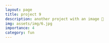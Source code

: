 ```yaml
---
layout: page
title: project 9
description: another project with an image 🎉
img: assets/img/6.jpg
importance: 4
category: fun
---
```

